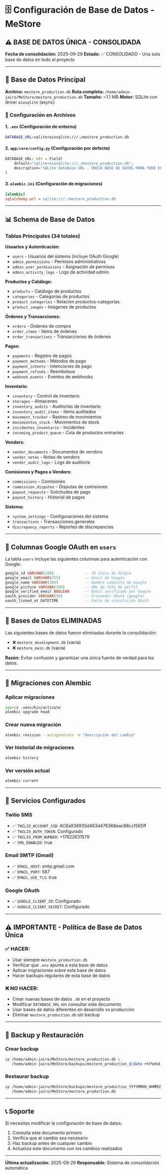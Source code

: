 # 🗄️ Configuración de Base de Datos - MeStore

## ⚠️ BASE DE DATOS ÚNICA - CONSOLIDADA

**Fecha de consolidación:** 2025-09-29
**Estado:** ✅ CONSOLIDADO - Una sola base de datos en todo el proyecto

---

## 📍 Base de Datos Principal

**Archivo:** `mestore_production.db`
**Ruta completa:** `/home/admin-jairo/MeStore/mestore_production.db`
**Tamaño:** ~1.1 MB
**Motor:** SQLite con driver `aiosqlite` (async)

### 🔧 Configuración en Archivos

#### 1. `.env` (Configuración de entorno)
```bash
DATABASE_URL=sqlite+aiosqlite:///./mestore_production.db
```

#### 2. `app/core/config.py` (Configuración por defecto)
```python
DATABASE_URL: str = Field(
    default="sqlite+aiosqlite:///./mestore_production.db",
    description="SQLite database URL - ÚNICA BASE DE DATOS PARA TODO EL SISTEMA",
)
```

#### 3. `alembic.ini` (Configuración de migraciones)
```ini
[alembic]
sqlalchemy.url = sqlite:///./mestore_production.db
```

---

## 📊 Schema de Base de Datos

### Tablas Principales (34 totales)

**Usuarios y Autenticación:**
- `users` - Usuarios del sistema (incluye OAuth Google)
- `admin_permissions` - Permisos administrativos
- `admin_user_permissions` - Asignación de permisos
- `admin_activity_logs` - Logs de actividad admin

**Productos y Catálogo:**
- `products` - Catálogo de productos
- `categories` - Categorías de productos
- `product_categories` - Relación productos-categorías
- `product_images` - Imágenes de productos

**Órdenes y Transacciones:**
- `orders` - Órdenes de compra
- `order_items` - Items de órdenes
- `order_transactions` - Transacciones de órdenes

**Pagos:**
- `payments` - Registro de pagos
- `payment_methods` - Métodos de pago
- `payment_intents` - Intenciones de pago
- `payment_refunds` - Reembolsos
- `webhook_events` - Eventos de webhooks

**Inventario:**
- `inventory` - Control de inventario
- `storages` - Almacenes
- `inventory_audits` - Auditorías de inventario
- `inventory_audit_items` - Items auditados
- `movement_tracker` - Rastreo de movimientos
- `movimientos_stock` - Movimientos de stock
- `incidentes_inventario` - Incidentes
- `incoming_product_queue` - Cola de productos entrantes

**Vendors:**
- `vendor_documents` - Documentos de vendors
- `vendor_notes` - Notas de vendors
- `vendor_audit_logs` - Logs de auditoría

**Comisiones y Pagos a Vendors:**
- `commissions` - Comisiones
- `commission_disputes` - Disputas de comisiones
- `payout_requests` - Solicitudes de pago
- `payout_history` - Historial de pagos

**Sistema:**
- `system_settings` - Configuraciones del sistema
- `transactions` - Transacciones generales
- `discrepancy_reports` - Reportes de discrepancias

---

## 🔐 Columnas Google OAuth en `users`

La tabla `users` incluye las siguientes columnas para autenticación con Google:

```sql
google_id VARCHAR(100)              -- ID único de Google
google_email VARCHAR(255)           -- Email de Google
google_name VARCHAR(200)            -- Nombre completo de Google
google_picture VARCHAR(500)         -- URL de foto de perfil
google_verified_email BOOLEAN       -- Email verificado por Google
oauth_provider VARCHAR(50)          -- Proveedor OAuth (google)
oauth_linked_at DATETIME            -- Fecha de vinculación OAuth
```

---

## 🚫 Bases de Datos ELIMINADAS

Las siguientes bases de datos fueron eliminadas durante la consolidación:

- ❌ `mestore_development.db` (vacía)
- ❌ `mestore_main.db` (vacía)

**Razón:** Evitar confusión y garantizar una única fuente de verdad para los datos.

---

## 🔄 Migraciones con Alembic

### Aplicar migraciones
```bash
source .venv/bin/activate
alembic upgrade head
```

### Crear nueva migración
```bash
alembic revision --autogenerate -m "descripción del cambio"
```

### Ver historial de migraciones
```bash
alembic history
```

### Ver versión actual
```bash
alembic current
```

---

## 📝 Servicios Configurados

### Twilio SMS
- ✅ `TWILIO_ACCOUNT_SID`: AC6a938935d463d476368eac88ccf565ff
- ✅ `TWILIO_AUTH_TOKEN`: Configurado
- ✅ `TWILIO_FROM_NUMBER`: +17622631579
- ✅ `SMS_ENABLED`: true

### Email SMTP (Gmail)
- ✅ `EMAIL_HOST`: smtp.gmail.com
- ✅ `EMAIL_PORT`: 587
- ✅ `EMAIL_USE_TLS`: true

### Google OAuth
- ✅ `GOOGLE_CLIENT_ID`: Configurado
- ✅ `GOOGLE_CLIENT_SECRET`: Configurado

---

## ⚠️ IMPORTANTE - Política de Base de Datos Única

### ✅ HACER:
- Usar siempre `mestore_production.db`
- Verificar que `.env` apunte a esta base de datos
- Aplicar migraciones sobre esta base de datos
- Hacer backups regulares de esta base de datos

### ❌ NO HACER:
- Crear nuevas bases de datos `.db` en el proyecto
- Modificar `DATABASE_URL` sin consultar este documento
- Usar bases de datos diferentes en desarrollo vs producción
- Eliminar `mestore_production.db` sin backup

---

## 🔄 Backup y Restauración

### Crear backup
```bash
cp /home/admin-jairo/MeStore/mestore_production.db \
   /home/admin-jairo/MeStore/backups/mestore_production_$(date +%Y%m%d_%H%M%S).db
```

### Restaurar backup
```bash
cp /home/admin-jairo/MeStore/backups/mestore_production_YYYYMMDD_HHMMSS.db \
   /home/admin-jairo/MeStore/mestore_production.db
```

---

## 📞 Soporte

Si necesitas modificar la configuración de base de datos:

1. Consulta este documento primero
2. Verifica que el cambio sea necesario
3. Haz backup antes de cualquier cambio
4. Actualiza este documento con los cambios realizados

---

**Última actualización:** 2025-09-29
**Responsable:** Sistema de consolidación automática